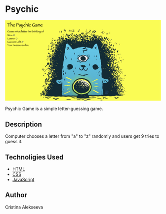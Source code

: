# Psychic

![Site screenshort](https://github.com/javascriptkitty/Psychic/blob/master/assets/images/ScreenShot.png)

Psychic Game is a simple letter-guessing game.

## Description

Computer chooses a letter from "a" to "z" randomly and users get 9 tries to guess it.

## Technoligies Used

- [HTML](https://developer.mozilla.org/en-US/docs/Web/HTML)
- [CSS](https://developer.mozilla.org/ru/docs/Web/CSS)
- [JavaScript](https://developer.mozilla.org/ru/docs/Web/JavaScript)

## Author

Cristina Alekseeva
